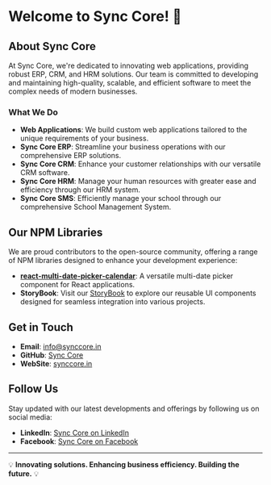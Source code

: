 # Welcome to Sync Core! 👋

## About Sync Core

At Sync Core, we're dedicated to innovating web applications, providing robust ERP, CRM, and HRM solutions. Our team is committed to developing and maintaining high-quality, scalable, and efficient software to meet the complex needs of modern businesses.

### What We Do

- **Web Applications**: We build custom web applications tailored to the unique requirements of your business.
- **Sync Core ERP**: Streamline your business operations with our comprehensive ERP solutions.
- **Sync Core CRM**: Enhance your customer relationships with our versatile CRM software.
- **Sync Core HRM**: Manage your human resources with greater ease and efficiency through our HRM system.
- **Sync Core SMS**: Efficiently manage your school through our comprehensive School Management System.

## Our NPM Libraries

We are proud contributors to the open-source community, offering a range of NPM libraries designed to enhance your development experience:

- **[react-multi-date-picker-calendar](https://npmjs.com/package/react-multi-date-picker-calendar)**: A versatile multi-date picker component for React applications.
- **StoryBook**: Visit our [StoryBook](https://sync-core.github.io/ui-component) to explore our reusable UI components designed for seamless integration into various projects.

## Get in Touch

- **Email**: [info@synccore.in](mailto:info@synccore.in)
- **GitHub**: [Sync Core](https://github.com/Sync-Core)
- **WebSite**: [synccore.in](https://synccore.in/)

## Follow Us

Stay updated with our latest developments and offerings by following us on social media:

- **LinkedIn**: [Sync Core on LinkedIn](https://www.linkedin.com/company/sync-core)
- **Facebook**: [Sync Core on Facebook](https://www.facebook.com/people/Sync-Core/61561941314201/)
---

💡 **Innovating solutions. Enhancing business efficiency. Building the future.** 💡

